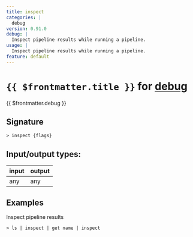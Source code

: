 ```yaml
---
title: inspect
categories: |
  debug
version: 0.91.0
debug: |
  Inspect pipeline results while running a pipeline.
usage: |
  Inspect pipeline results while running a pipeline.
feature: default
---
```

<!-- This file is automatically generated. Please edit the command in https://github.com/nushell/nushell instead. -->

# `{{ $frontmatter.title }}` for [debug](/commands/categories/debug.md)

<div class='command-title'>{{ $frontmatter.debug }}</div>

## Signature

```> inspect {flags} ```


## Input/output types:

| input | output |
| ----- | ------ |
| any   | any    |

## Examples

Inspect pipeline results
```nu
> ls | inspect | get name | inspect

```
